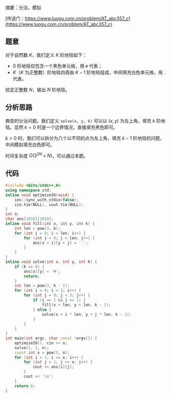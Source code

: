 摘要：分治，模拟

[传送门：https://www.luogu.com.cn/problem/AT_abc357_c](https://www.luogu.com.cn/problem/AT_abc357_c)

## 题意

对于自然数 $K$，我们定义 $K$ 阶地毯如下：

- $0$ 阶地毯仅包含一个黑色单元格，用 `#` 代表；
- $K$（$K$ 为正整数）阶地毯四周由 $K - 1$ 阶地毯组成，中间填充白色单元格，用 `.` 代表。

给定正整数 $N$，输出 $N$ 阶地毯。  

## 分析思路

典型的分治问题。我们定义 `solve(x, y, k)` 可以以 $(x, y)$ 为左上角，填充 $k$ 阶地毯。显然 $k=0$ 时是一个边界情况，直接填充黑色即可。 

$k > 0$ 时，我们可以拆分为八个以不同的点为左上角，填充 $k - 1$ 阶地毯的问题，中间模拟填充白色即可。

时间复杂度 $O\left(3^{2N} \times N\right)$，可以通过本题。

## 代码

```cpp
#include <bits/stdc++.h>
using namespace std;
inline void optimizeIO(void) {
    ios::sync_with_stdio(false);
    cin.tie(NULL), cout.tie(NULL);
}
int n;
char ans[1010][1010];
inline void fill(int x, int y, int k) {
    int len = pow(3, k);
    for (int i = 0; i < len; i++) {
        for (int j = 0; j < len; j++) {
            ans[x + i][y + j] = '.';
        }
    }
}
inline void solve(int x, int y, int k) {
    if (k == 0) {
        ans[x][y] = '#';
        return;
    }
    int len = pow(3, k - 1);
    for (int i = 0; i < 3; i++) {
        for (int j = 0; j < 3; j++) {
            if (i == 1 && j == 1) {
                fill(x + len, y + len, k - 1);
            } else {
                solve(x + i * len, y + j * len, k - 1);
            }
        }
    }
}
int main(int argc, char const *argv[]) {
    optimizeIO(), cin >> n;
    solve(1, 1, n);
    const int x = pow(3, n);
    for (int i = 1; i <= x; i++) {
        for (int j = 1; j <= x; j++) {
            cout << ans[i][j];
        }
        cout << '\n';
    }
    return 0;
}
```
